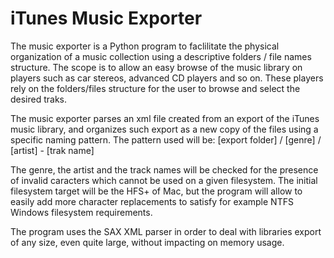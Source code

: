 # iTunes Music Exporter

The music exporter is a Python program to faclilitate the physical
organization of a music collection using a descriptive folders / file names
structure.
The scope is to allow an easy browse of the music library on players such as car
stereos, advanced CD players and so on. These players rely on the folders/files
structure for the user to browse and select the desired traks.

The music exporter parses an xml file created from an export of the iTunes music
library, and organizes such export as a new copy of the files using a specific
naming pattern.
The pattern used will be: [export folder] / [genre] / [artist] - [trak name]

The genre, the artist and the track names will be checked for the presence of
invalid caracters which cannot be used on a given filesystem. The initial
filesystem target will be the HFS+ of Mac, but the program will allow to
easily add more character replacements to satisfy for example NTFS Windows
filesystem requirements.

The program uses the SAX XML parser in order to deal with libraries export of
any size, even quite large, without impacting on memory usage.

